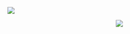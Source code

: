 [![](https://img.shields.io/badge/IDE-Visual%20Studio%20Code-blue?style=flat-square&logo=Visual-Studio-Code)](https://code.visualstudio.com/)
<p align="center">
  <a href="https://github.com/giftia"><img src="https://github-readme-stats.vercel.app/api?username=giftia&hide_border=true&show_icons=true"></a>
</p>
